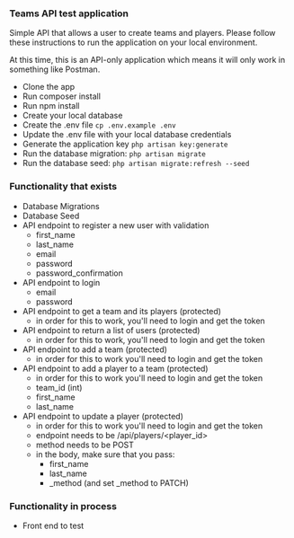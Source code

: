 ### Teams API test application

Simple API that allows a user to create teams and players. Please follow these instructions to run the application on your local environment.

At this time, this is an API-only application which means it will only work in something like Postman.

-   Clone the app
-   Run composer install
-   Run npm install
-   Create your local database
-   Create the .env file `cp .env.example .env`
-   Update the .env file with your local database credentials
-   Generate the application key `php artisan key:generate`
-   Run the database migration: `php artisan migrate`
-   Run the database seed: `php artisan migrate:refresh --seed`

### Functionality that exists

-   Database Migrations
-   Database Seed
-   API endpoint to register a new user with validation
    -   first_name
    -   last_name
    -   email
    -   password
    -   password_confirmation
-   API endpoint to login
    -   email
    -   password
-   API endpoint to get a team and its players (protected)
    -   in order for this to work, you'll need to login and get the token
-   API endpoint to return a list of users (protected)
    -   in order for this to work, you'll need to login and get the token
-   API endpoint to add a team (protected)
    -   in order for this to work you'll need to login and get the token
-   API endpoint to add a player to a team (protected)
    -   in order for this to work you'll need to login and get the token
    -   team_id (int)
    -   first_name
    -   last_name
-   API endpoint to update a player (protected)
    -   in order for this to work you'll need to login and get the token
    -   endpoint needs to be <URL>/api/players/<player_id>
    -   method needs to be POST
    -   in the body, make sure that you pass:
        -   first_name
        -   last_name
        -   \_method (and set \_method to PATCH)

### Functionality in process

-   Front end to test

